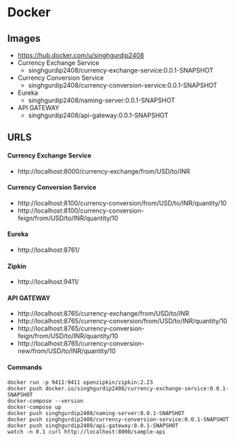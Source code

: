 # Docker

## Images

- https://hub.docker.com/u/singhgurdip2408
- Currency Exchange Service 
	- singhgurdip2408/currency-exchange-service:0.0.1-SNAPSHOT
- Currency Conversion Service
	- singhgurdip2408/currency-conversion-service:0.0.1-SNAPSHOT
- Eureka
	- singhgurdip2408/naming-server:0.0.1-SNAPSHOT
- API GATEWAY
	- singhgurdip2408/api-gateway:0.0.1-SNAPSHOT

## URLS

#### Currency Exchange Service
- http://localhost:8000/currency-exchange/from/USD/to/INR

#### Currency Conversion Service
- http://localhost:8100/currency-conversion/from/USD/to/INR/quantity/10
- http://localhost:8100/currency-conversion-feign/from/USD/to/INR/quantity/10

#### Eureka
- http://localhost:8761/

#### Zipkin
- http://localhost:9411/

#### API GATEWAY
- http://localhost:8765/currency-exchange/from/USD/to/INR
- http://localhost:8765/currency-conversion/from/USD/to/INR/quantity/10
- http://localhost:8765/currency-conversion-feign/from/USD/to/INR/quantity/10
- http://localhost:8765/currency-conversion-new/from/USD/to/INR/quantity/10

#### Commands
```
docker run -p 9411:9411 openzipkin/zipkin:2.23
docker push docker.io/singhgurdip2408/currency-exchange-service:0.0.1-SNAPSHOT
docker-compose --version
docker-compose up
docker push singhgurdip2408/naming-server:0.0.1-SNAPSHOT
docker push singhgurdip2408/currency-conversion-service:0.0.1-SNAPSHOT
docker push singhgurdip2408/api-gateway:0.0.1-SNAPSHOT
watch -n 0.1 curl http://localhost:8000/sample-api
```